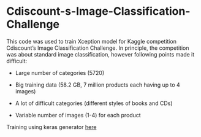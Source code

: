 # Cdiscount-s-Image-Classification-Challenge
This code was used to train Xception model for Kaggle competition Cdiscount’s Image Classification Challenge. In principle, the competition was about standard image classification, however following points made it difficult:

* Large number of categories (5720)

* Big training data (58.2 GB, 7 million products each having up to 4 images)

* A lot of difficult categories (different styles of books and CDs)

* Variable number of images (1-4) for each product

Training using keras generator <a href="https://github.com/neilrathod1997/Cdiscount-s-Image-Classification-Challenge/blob/main/keras-generator-for-reading-directly-from-bson.ipynb%20-%20Colaboratory.pdf">here</a>
